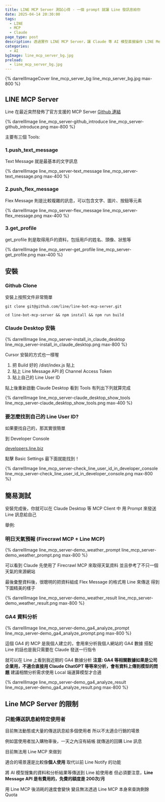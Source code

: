 ```yaml
---
title: LINE MCP Server 測試心得 - 一個 prompt 就讓 Line 發訊息給你
date: 2025-04-14 20:30:00
tags:
  - LINE
  - MCP
  - Claude
page_type: post
description: 透過實作 LINE MCP Server，讓 Claude 等 AI 模型直接操作 LINE Messaging API 來發送訊息，並介紹幾個測試的場景
categories: 
  - AI
bgImage: line_mcp_server_bg.jpg
preload:
  - line_mcp_server_bg.jpg
---
```


{% darrellImageCover line_mcp_server_bg line_mcp_server_bg.jpg max-800 %}

## LINE MCP Server

Line 在最近突然發佈了官方支援的 MCP Server
[Github 連結](https://github.com/line/line-bot-mcp-server)

{% darrellImage line_mcp_server-github_introduce line_mcp_server-github_introduce.png max-800 %}

主要有三個 Tools:

### 1.push_text_message

Text Message 就是最基本的文字訊息

{% darrellImage line_mcp_server-text_message line_mcp_server-text_message.png max-400 %}


### 2.push_flex_message

Flex Message 則是比較複雜的訊息，可以包含文字、圖片、按鈕等元素

{% darrellImage line_mcp_server-flex_message line_mcp_server-flex_message.png max-400 %}


### 3.get_profile

get_profile 則是取得用戶的資料，包括用戶的姓名、頭像、狀態等

{% darrellImage line_mcp_server-get_profile line_mcp_server-get_profile.png max-400 %}

## 安裝

### Github Clone

安裝上按照文件非常簡單

```
git clone git@github.com/line/line-bot-mcp-server.git

cd line-bot-mcp-server && npm install && npm run build
```

### Claude Desktop 安裝

{% darrellImage line_mcp_server-install_in_claude_desktop line_mcp_server-install_in_claude_desktop.png max-800 %}

Cursor 安裝的方式也一樣喔

1. 把 Build 好的 /dist/index.js 貼上
2. 貼上 Line Message API 的 Channel Access Token
3. 貼上自己的 Line User ID

貼上後重新啟動 Claude Desktop 看到 Tools 有列出下列就算完成

{% darrellImage line_mcp_server-claude_desktop_show_tools line_mcp_server-claude_desktop_show_tools.png max-400 %}

### 要怎麼找到自己的 Line User ID?

如果要找自己的，那其實很簡單

到 Developer Console 

[developers.line.biz](https://developers.line.biz/)

點擊 Basic Settings 最下面就能找到！

{% darrellImage line_mcp_server-check_line_user_id_in_developer_console line_mcp_server-check_line_user_id_in_developer_console.png max-800 %}

## 簡易測試

安裝完成後，你就可以在 Claude Desktop 等 MCP Client 中
用 Prompt 來發送 Line 訊息給自己

舉例:

### 明日天氣預報 (Firecrawl MCP + Line MCP)

{% darrellImage line_mcp_server-demo_weather_prompt line_mcp_server-demo_weather_prompt.png max-800 %}

可以看到 Claude 先使用了 Firecrawl MCP 來取得天氣資料
並且參考了不只一個天氣的來源網站

最後彙整資料後，很聰明的把資料組成 Flex Message 的格式用 Line 來傳送
得到下圖精美的樣子

{% darrellImage line_mcp_server-demo_weather_result line_mcp_server-demo_weather_result.png max-800 %}


### GA4 資料分析

{% darrellImage line_mcp_server-demo_ga4_analyze_prompt line_mcp_server-demo_ga4_analyze_prompt.png max-800 %}

這個 GA4 的 MCP 是我個人建立的，會用來分析我個人網站的 GA4 數據
搭配 Line 的話也是我只需要在 Claude 發送一行指令

就可以在 Line 上看到我近期的 GA4 數據分析
**注意: GA4 等相關數據如果是公司企業用，不適合直接用 Claude ChatGPT 等等來分析，會有資料上傳到模型的問題**
建議相關分析需求使用 Local 端運算模型才合適

{% darrellImage line_mcp_server-demo_ga4_analyze_result line_mcp_server-demo_ga4_analyze_result.png max-800 %}

## Line MCP Server 的限制

### 只能傳送訊息給特定使用者

目前無法動態或大量的傳送訊息給多個使用者
所以不太適合行銷的場景

例如當使用者加入購物車後，一天之內沒有結帳
就傳送的回購 Line 訊息

目前無法用 Line MCP 來做到

適合的場景還是比較像**個人使用**
取代以前 Line Notify 的功能

將 AI 模型搜集的資料和分析結果等傳送到 Line 給使用者
但必須要注意，**Line Message API 是有費用的，免費的額度是 200次/月**

用 Line MCP 後消耗的速度會變快
變且無法透過 Line MCP 本身來查詢剩餘 Quota



